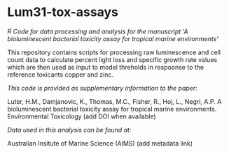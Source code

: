 # Lum31-tox-assays
*R Code for data processing and analysis for the manuscript 'A bioluminescent bacterial toxicity assay for tropical marine environments'*

This repository contains scripts for processing raw luminescence and cell count data to calculate percent light loss and specific growth rate values which are then used as input to model threholds in respoonse to the reference toxicants copper and zinc.

*This code is provided as supplementary information to the paper:*

Luter, H.M., Damjanovic, K., Thomas, M.C., Fisher, R., Hoj, L., Negri, A.P. A bioluminescent bacterial toxicity assay for tropical marine environments. Environmental Toxicology (add DOI when available)

*Data used in this analysis can be found at:*

Australian Insitute of Marine Science (AIMS) (add metadata link)
